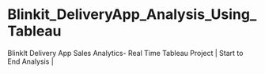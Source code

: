 # Blinkit_DeliveryApp_Analysis_Using_Tableau
BlinkIt Delivery App Sales Analytics-  Real Time Tableau Project | Start to End Analysis |
